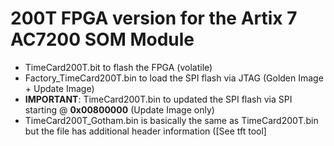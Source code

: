 # 200T FPGA version for the Artix 7 AC7200 SOM Module

* TimeCard200T.bit to flash the FPGA (volatile)
* Factory_TimeCard200T.bin to load the SPI flash via JTAG (Golden Image + Update Image)
* **IMPORTANT**: TimeCard200T.bin to updated the SPI flash via SPI starting @ **0x00800000** (Update Image only)
* TimeCard200T_Gotham.bin is basically the same as TimeCard200T.bin but the file has additional header information ([See tft tool]